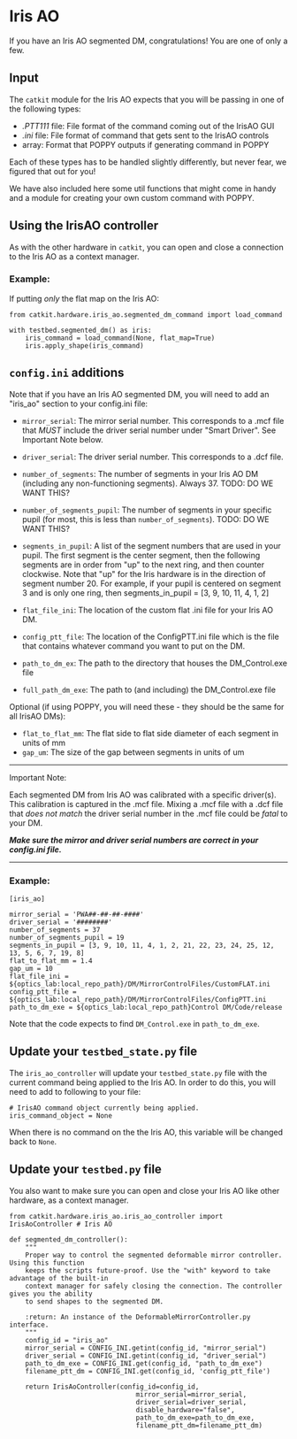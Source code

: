 # Iris AO

If you have an Iris AO segmented DM, congratulations! You are one of only a few.

## Input

The `catkit` module for the Iris AO expects that you will be passing in one of the following types:

* *.PTT111* file: File format of the command coming out of the IrisAO GUI
* *.ini* file: File format of command that gets sent to the IrisAO controls
* array: Format that POPPY outputs if generating command in POPPY

Each of these types has to be handled slightly differently, but never fear, we figured that out for you!

We have also included here some util functions that might come in handy and a module for creating your own custom command with POPPY.


## Using the IrisAO controller

As with the other hardware in `catkit`, you can open and close a connection to the Iris AO as a context manager.

### Example:
If putting *only* the flat map on the Iris AO:

    from catkit.hardware.iris_ao.segmented_dm_command import load_command

    with testbed.segmented_dm() as iris:
        iris_command = load_command(None, flat_map=True)
        iris.apply_shape(iris_command)


## `config.ini` additions

Note that if you have an Iris AO segmented DM, you will need to add an "iris_ao" section to
your config.ini file:

* `mirror_serial`: The mirror serial number. This corresponds to a .mcf file that *MUST* include the driver serial number under "Smart Driver". See Important Note below.
* `driver_serial`: The driver serial number. This corresponds to a .dcf file.
* `number_of_segments`: The number of segments in your Iris AO DM (including any non-functioning segments). Always 37. TODO: DO WE WANT THIS?
* `number_of_segments_pupil`: The number of segments in your specific pupil (for most, this is less than `number_of_segments`). TODO: DO WE WANT THIS?
* `segments_in_pupil`: A list of the segment numbers that are used in your pupil. The first segment is the center segment, then the following segments are in order from "up" to the next ring, and then counter clockwise. Note that "up" for the Iris hardware is in the direction of segment number 20. For example, if your pupil is centered on segment 3 and is only one ring, then segments_in_pupil = [3, 9, 10, 11, 4, 1, 2]

* `flat_file_ini`: The location of the custom flat .ini file for your Iris AO DM.  
* `config_ptt_file`: The location of the ConfigPTT.ini file which is the file that contains whatever command you want to put on the DM.
* `path_to_dm_ex`: The path to the directory that houses the DM_Control.exe file
* `full_path_dm_exe`: The path to (and including) the DM_Control.exe file

Optional (if using POPPY, you will need these - they should be the same for all IrisAO DMs):

* `flat_to_flat_mm`: The flat side to flat side diameter of each segment in units of mm
* `gap_um`: The size of the gap between segments in units of um


---
Important Note:

Each segmented DM from Iris AO was calibrated with a specific driver(s). This calibration is captured in the .mcf file. Mixing a .mcf file with a .dcf file that *does not match* the driver serial number in the .mcf file could be *fatal* to your DM.

***Make sure the mirror and driver serial numbers are correct in your config.ini file.***

---

### Example:


    [iris_ao]

    mirror_serial = 'PWA##-##-##-####'
    driver_serial = '########'
    number_of_segments = 37
    number_of_segments_pupil = 19
    segments_in_pupil = [3, 9, 10, 11, 4, 1, 2, 21, 22, 23, 24, 25, 12, 13, 5, 6, 7, 19, 8]
    flat_to_flat_mm = 1.4
    gap_um = 10
    flat_file_ini = ${optics_lab:local_repo_path}/DM/MirrorControlFiles/CustomFLAT.ini
    config_ptt_file = ${optics_lab:local_repo_path}/DM/MirrorControlFiles/ConfigPTT.ini
    path_to_dm_exe = ${optics_lab:local_repo_path}Control DM/Code/release

Note that the code expects to find `DM_Control.exe` in `path_to_dm_exe`.

## Update your `testbed_state.py` file
The `iris_ao_controller` will update your `testbed_state.py` file with the current command being applied to the Iris AO. In order to do this, you will need to add to following to your file:

    # IrisAO command object currently being applied.
    iris_command_object = None

When there is no command on the the Iris AO, this variable will be changed back to `None`.

## Update your `testbed.py` file
You also want to make sure you can open and close your Iris AO like other hardware, as a context manager.

    from catkit.hardware.iris_ao.iris_ao_controller import IrisAoController # Iris AO

    def segmented_dm_controller():
        """
        Proper way to control the segmented deformable mirror controller. Using this function
        keeps the scripts future-proof. Use the "with" keyword to take advantage of the built-in
        context manager for safely closing the connection. The controller gives you the ability
        to send shapes to the segmented DM.

        :return: An instance of the DeformableMirrorController.py interface.
        """
        config_id = "iris_ao"
        mirror_serial = CONFIG_INI.getint(config_id, "mirror_serial")
        driver_serial = CONFIG_INI.getint(config_id, "driver_serial")
        path_to_dm_exe = CONFIG_INI.get(config_id, "path_to_dm_exe")
        filename_ptt_dm = CONFIG_INI.get(config_id, 'config_ptt_file')

        return IrisAoController(config_id=config_id,
                                    mirror_serial=mirror_serial,
                                    driver_serial=driver_serial,
                                    disable_hardware="false",
                                    path_to_dm_exe=path_to_dm_exe,
                                    filename_ptt_dm=filename_ptt_dm)
